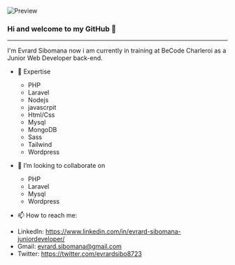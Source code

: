 ![Preview](assets/images/homepage_preview.png)
### Hi and welcome to my GitHub 👋
<hr>

I'm Evrard Sibomana now i am currently in training at BeCode Charleroi as a Junior Web Developer back-end.


- 🔭 Expertise
  * PHP
  * Laravel
  * Nodejs
  * javascrpit
  * Html/Css
  * Mysql
  * MongoDB
  * Sass
  * Tailwind
  * Wordpress
  
- 👯 I’m looking to collaborate on
    * PHP
    * Laravel
    * Mysql
    * Wordpress
    
- 📫 How to reach me:
* LinkedIn: https://www.linkedin.com/in/evrard-sibomana-juniordeveloper/
* Gmail: evrard.sibomana@gmail.com
* Twitter: https://twitter.com/evrardsibo8723




